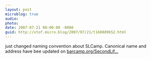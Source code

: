 ```yaml
---
layout: post
microblog: true
audio: 
photo: 
date: 2007-07-21 00:00:00 -0000
guid: http://xtof.micro.blog/2007/07/21/t160889652.html
---
```

just changed naming convention about SLCamp. Canonical name and address have bee updated on [barcamp.org/SecondLif...](http://barcamp.org/SecondLifeCamp)
